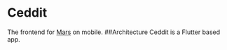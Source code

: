 # Ceddit
The frontend for [Mars](https://github.com/luksan47/mars) on mobile.
##Architecture
Ceddit is a Flutter based app.
